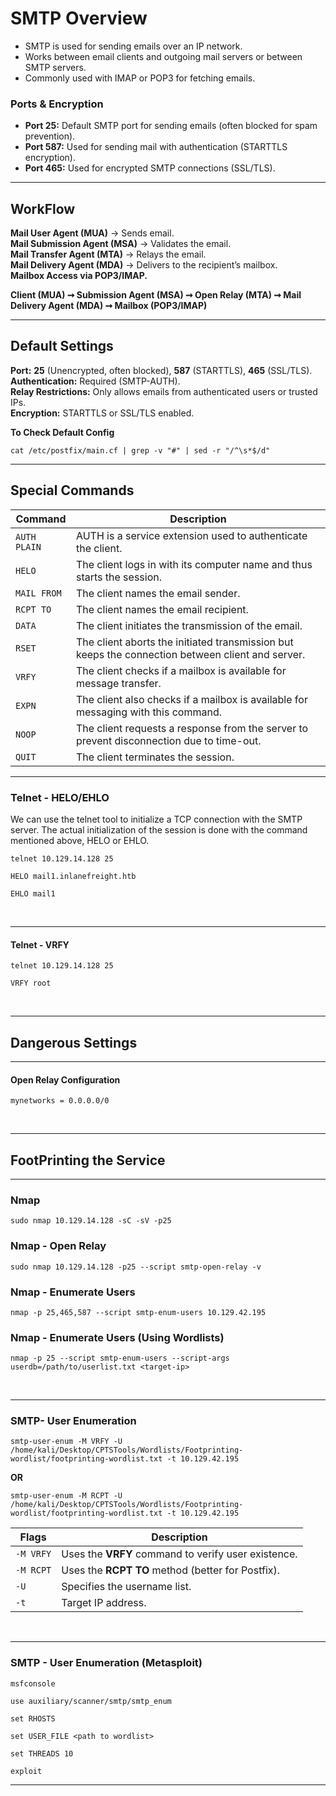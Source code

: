 # SMTP Overview

- SMTP is used for sending emails over an IP network.
- Works between email clients and outgoing mail servers or between SMTP servers.
- Commonly used with IMAP or POP3 for fetching emails.

### Ports & Encryption

- **Port 25:** Default SMTP port for sending emails (often blocked for spam prevention).
- **Port 587:** Used for sending mail with authentication (STARTTLS encryption).
- **Port 465:** Used for encrypted SMTP connections (SSL/TLS).

* * *

## WorkFlow

**Mail User Agent (MUA)** → Sends email.  
**Mail Submission Agent (MSA)** → Validates the email.  
**Mail Transfer Agent (MTA)** → Relays the email.  
**Mail Delivery Agent (MDA)** → Delivers to the recipient’s mailbox.  
**Mailbox Access via POP3/IMAP.**

**Client (MUA) ➞ Submission Agent (MSA) ➞ Open Relay (MTA) ➞ Mail Delivery Agent (MDA) ➞ Mailbox (POP3/IMAP)**

* * *

## Default Settings

**Port:** **25** (Unencrypted, often blocked), **587** (STARTTLS), **465** (SSL/TLS).  
**Authentication:** Required (SMTP-AUTH).  
**Relay Restrictions:** Only allows emails from authenticated users or trusted IPs.  
**Encryption:** STARTTLS or SSL/TLS enabled.

**To Check Default Config**

`cat /etc/postfix/main.cf | grep -v "#" | sed -r "/^\s*$/d"`

* * *

## Special Commands

| **Command** | **Description** |
| --- | --- |
| `AUTH PLAIN` | AUTH is a service extension used to authenticate the client. |
| `HELO` | The client logs in with its computer name and thus starts the session. |
| `MAIL FROM` | The client names the email sender. |
| `RCPT TO` | The client names the email recipient. |
| `DATA` | The client initiates the transmission of the email. |
| `RSET` | The client aborts the initiated transmission but keeps the connection between client and server. |
| `VRFY` | The client checks if a mailbox is available for message transfer. |
| `EXPN` | The client also checks if a mailbox is available for messaging with this command. |
| `NOOP` | The client requests a response from the server to prevent disconnection due to time-out. |
| `QUIT` | The client terminates the session. |

* * *

### Telnet - HELO/EHLO

We can use the telnet tool to initialize a TCP connection with the SMTP server. The actual initialization of the session is done with the command mentioned above, HELO or EHLO.

`telnet 10.129.14.128 25`

`HELO mail1.inlanefreight.htb`

`EHLO mail1`

&nbsp;

* * *

#### Telnet - VRFY

`telnet 10.129.14.128 25`

`VRFY root`

&nbsp;

* * *

## Dangerous Settings

* * *

#### Open Relay Configuration

`mynetworks = 0.0.0.0/0`

&nbsp;

* * *

## FootPrinting the Service

* * *

### Nmap

`sudo nmap 10.129.14.128 -sC -sV -p25`

### Nmap - Open Relay

`sudo nmap 10.129.14.128 -p25 --script smtp-open-relay -v`

### Nmap - Enumerate Users

`nmap -p 25,465,587 --script smtp-enum-users 10.129.42.195`

### Nmap - Enumerate Users (Using Wordlists)

`nmap -p 25 --script smtp-enum-users --script-args userdb=/path/to/userlist.txt <target-ip>`

&nbsp;

* * *

### **SMTP- User Enumeration**

`smtp-user-enum -M VRFY -U /home/kali/Desktop/CPTSTools/Wordlists/Footprinting-wordlist/footprinting-wordlist.txt -t 10.129.42.195`

**OR**

`smtp-user-enum -M RCPT -U /home/kali/Desktop/CPTSTools/Wordlists/Footprinting-wordlist/footprinting-wordlist.txt -t 10.129.42.195`

| Flags | Description |
| --- | --- |
| `-M VRFY` | Uses the **VRFY** command to verify user existence. |
| `-M RCPT` | Uses the **RCPT TO** method (better for Postfix). |
| `-U` | Specifies the username list. |
| `-t` | Target IP address. |

&nbsp;

* * *

### **SMTP - User Enumeration (Metasploit)**

`msfconsole`

`use auxiliary/scanner/smtp/smtp_enum`

`set RHOSTS`

`set USER_FILE <path to wordlist>`

`set THREADS 10`

`exploit`

* * *